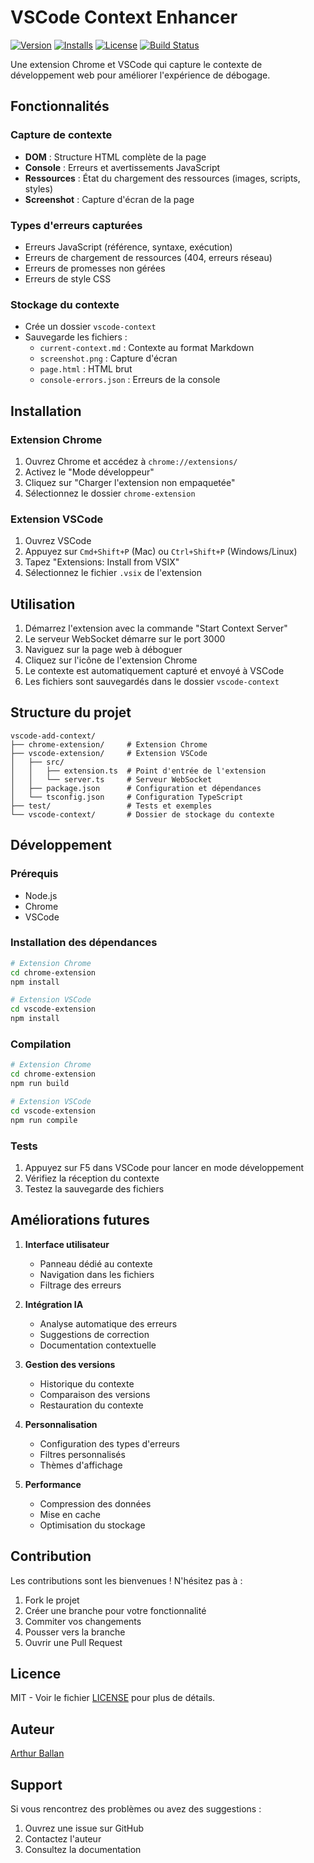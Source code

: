 # VSCode Context Enhancer

[![Version](https://img.shields.io/visual-studio-marketplace/v/WEBLAZER.vscode-context-enhancer.svg)](https://marketplace.visualstudio.com/items?itemName=WEBLAZER.vscode-context-enhancer)
[![Installs](https://img.shields.io/visual-studio-marketplace/i/WEBLAZER.vscode-context-enhancer.svg)](https://marketplace.visualstudio.com/items?itemName=WEBLAZER.vscode-context-enhancer)
[![License](https://img.shields.io/github/license/WEBLAZER/vscode-context-enhancer.svg)](https://github.com/WEBLAZER/vscode-context-enhancer/blob/main/LICENSE)
[![Build Status](https://github.com/WEBLAZER/vscode-context-enhancer/workflows/CI/badge.svg)](https://github.com/WEBLAZER/vscode-context-enhancer/actions)

Une extension Chrome et VSCode qui capture le contexte de développement web pour améliorer l'expérience de débogage.

## Fonctionnalités

### Capture de contexte
- **DOM** : Structure HTML complète de la page
- **Console** : Erreurs et avertissements JavaScript
- **Ressources** : État du chargement des ressources (images, scripts, styles)
- **Screenshot** : Capture d'écran de la page

### Types d'erreurs capturées
- Erreurs JavaScript (référence, syntaxe, exécution)
- Erreurs de chargement de ressources (404, erreurs réseau)
- Erreurs de promesses non gérées
- Erreurs de style CSS

### Stockage du contexte
- Crée un dossier `vscode-context`
- Sauvegarde les fichiers :
  - `current-context.md` : Contexte au format Markdown
  - `screenshot.png` : Capture d'écran
  - `page.html` : HTML brut
  - `console-errors.json` : Erreurs de la console

## Installation

### Extension Chrome
1. Ouvrez Chrome et accédez à `chrome://extensions/`
2. Activez le "Mode développeur"
3. Cliquez sur "Charger l'extension non empaquetée"
4. Sélectionnez le dossier `chrome-extension`

### Extension VSCode
1. Ouvrez VSCode
2. Appuyez sur `Cmd+Shift+P` (Mac) ou `Ctrl+Shift+P` (Windows/Linux)
3. Tapez "Extensions: Install from VSIX"
4. Sélectionnez le fichier `.vsix` de l'extension

## Utilisation

1. Démarrez l'extension avec la commande "Start Context Server"
2. Le serveur WebSocket démarre sur le port 3000
3. Naviguez sur la page web à déboguer
4. Cliquez sur l'icône de l'extension Chrome
5. Le contexte est automatiquement capturé et envoyé à VSCode
6. Les fichiers sont sauvegardés dans le dossier `vscode-context`

## Structure du projet

```
vscode-add-context/
├── chrome-extension/     # Extension Chrome
├── vscode-extension/     # Extension VSCode
│   ├── src/
│   │   ├── extension.ts  # Point d'entrée de l'extension
│   │   └── server.ts     # Serveur WebSocket
│   ├── package.json      # Configuration et dépendances
│   └── tsconfig.json     # Configuration TypeScript
├── test/                 # Tests et exemples
└── vscode-context/       # Dossier de stockage du contexte
```

## Développement

### Prérequis
- Node.js
- Chrome
- VSCode

### Installation des dépendances
```bash
# Extension Chrome
cd chrome-extension
npm install

# Extension VSCode
cd vscode-extension
npm install
```

### Compilation
```bash
# Extension Chrome
cd chrome-extension
npm run build

# Extension VSCode
cd vscode-extension
npm run compile
```

### Tests
1. Appuyez sur F5 dans VSCode pour lancer en mode développement
2. Vérifiez la réception du contexte
3. Testez la sauvegarde des fichiers

## Améliorations futures

1. **Interface utilisateur**
   - Panneau dédié au contexte
   - Navigation dans les fichiers
   - Filtrage des erreurs

2. **Intégration IA**
   - Analyse automatique des erreurs
   - Suggestions de correction
   - Documentation contextuelle

3. **Gestion des versions**
   - Historique du contexte
   - Comparaison des versions
   - Restauration du contexte

4. **Personnalisation**
   - Configuration des types d'erreurs
   - Filtres personnalisés
   - Thèmes d'affichage

5. **Performance**
   - Compression des données
   - Mise en cache
   - Optimisation du stockage

## Contribution

Les contributions sont les bienvenues ! N'hésitez pas à :
1. Fork le projet
2. Créer une branche pour votre fonctionnalité
3. Commiter vos changements
4. Pousser vers la branche
5. Ouvrir une Pull Request

## Licence

MIT - Voir le fichier [LICENSE](LICENSE) pour plus de détails.

## Auteur

[Arthur Ballan](https://github.com/WEBLAZER)

## Support

Si vous rencontrez des problèmes ou avez des suggestions :
1. Ouvrez une issue sur GitHub
2. Contactez l'auteur
3. Consultez la documentation
